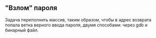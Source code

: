 ## "Взлом" пароля

Задача переполнить массив, таким образом, чтобы в адрес возврата попала ветка верного ввода пароля, двумя способами: через gdb и бинарный файл.
